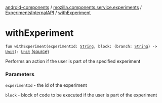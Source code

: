 [android-components](../../index.md) / [mozilla.components.service.experiments](../index.md) / [ExperimentsInternalAPI](index.md) / [withExperiment](./with-experiment.md)

# withExperiment

`fun withExperiment(experimentId: `[`String`](https://kotlinlang.org/api/latest/jvm/stdlib/kotlin/-string/index.html)`, block: (branch: `[`String`](https://kotlinlang.org/api/latest/jvm/stdlib/kotlin/-string/index.html)`) -> `[`Unit`](https://kotlinlang.org/api/latest/jvm/stdlib/kotlin/-unit/index.html)`): `[`Unit`](https://kotlinlang.org/api/latest/jvm/stdlib/kotlin/-unit/index.html) [(source)](https://github.com/mozilla-mobile/android-components/blob/master/components/service/experiments/src/main/java/mozilla/components/service/experiments/Experiments.kt#L227)

Performs an action if the user is part of the specified experiment

### Parameters

`experimentId` - the id of the experiment

`block` - block of code to be executed if the user is part of the experiment